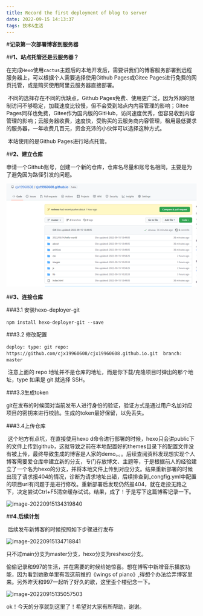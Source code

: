```yaml
---
title: Record the first deployment of blog to server
date: 2022-09-15 14:13:37
tags: 技术&生活
---
```


#**记录第一次部署博客到服务器**

##**1、站点托管还是云服务器？**

​		在完成`Hexo`使用`cactus`主题后的本地开发后，需要讲我们的博客服务部署到远程服务器上，可以根据个人需要选择使用Github Pages或Gitee Pages进行免费的网页托管，或是购买使用阿里云服务器直接部署。

​		不同的选择存在不同的优缺点，Github Pages免费、使用更广泛，因为外网的限制访问不够稳定，加载速度比较慢，但不会受到站点内内容管理的影响；Gitee Pages同样也免费，Gitee作为国内版的GitHub，访问速度优秀，但容易收到内容管理的影响；云服务器收费，速度快，受购买的云服务商内容管理，租用最低要求的服务器，一年收费几百元，资金充沛的小伙伴可以选择这种方式。

​		本站使用的是Github Pages进行站点托管。

##**2、建立仓库**

​		申请一个Github账号，创建一个新的仓库，仓库名尽量和账号名相同，主要是为了避免因为路径引发的问题。

![image-20220915132529356](./Recordthefirstdeploymentofblogtoserver/image-20220915132529356.png)

##**3、连接仓库**

###3.1 安装hexo-deployer-git

```npm install hexo-deployer-git --save```

###3.2 修改配置

`deploy:
  type: git
  repo: https://github.com/cjx19960608/cjx19960608.github.io.git 
  branch: master`

​		注意上面的 repo 地址并不是仓库的地址，而是你下载/克隆项目时弹出的那个地址，type 如果是 git 就选择 SSH。

###3.3生成token

​		git在发布的时候回对当前发布人进行身份的验证，验证方式是通过用户名加对应项目的密钥来进行校验。生成的token最好保留，以免丢失。

###3.4上传仓库

​		这个地方有点坑，在直接使用hexo d命令进行部署的时候，hexo只会讲public下的文件上传到github，这就导致之前在本地配置好的themes目录下的配置文件没有被上传，最终导致生成的博客是人家的demo。。。后续查阅资料发现想实现个人博客需要爱仓库中建立新的分支，专门存放博文、主题等，于是根据前人的经验建立了一个名为hexo的分支，并将本地文件上传到对应分支。结果重新部署的时候出现了请求报404的情况，诊断为请求地址出错，后续排查到_congfig.yml中配置的项目url有问题于是进行修改。重新部署后发现仍然报404，就在走投无路之下，决定尝试Ctrl+F5清空缓存试试。结果，成了！于是写下这篇博客记录一下。

![image-20220915134319840](./Recordthefirstdeploymentofblogtoserver/image-20220915134319840.png)

##**4.后续计划**

​		后续发布新博客的时候按照如下步骤进行发布

![image-20220915134718841](./Recordthefirstdeploymentofblogtoserver/image-20220915134718841.png)

只不过main分支为master分支，hexo分支为reshexo分支。

​		偷偷记录和997的生活，并在需要的时候给她惊喜。想在博客中新增音乐播放功能，因为看到她歌单里有我这前推的《wings of piano》,得想个办法给弄博客里来。另外昨天和997一起听了好久的歌，这里歪个楼纪念一下。

![image-20220915135057503](./Recordthefirstdeploymentofblogtoserver/image-20220915135057503.png)

ok！今天的分享就到这里了！希望对大家有所帮助，谢谢。